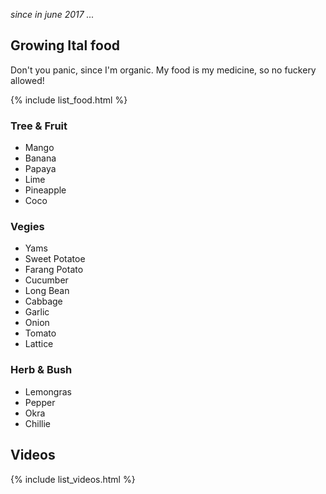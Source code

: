 

_since in june 2017 ..._

## Growing Ital food
Don't you panic, since I'm organic. My food is my medicine, so no fuckery allowed!

{% include list_food.html %}
### Tree & Fruit
- Mango
- Banana
- Papaya
- Lime
- Pineapple
- Coco

### Vegies
- Yams
- Sweet Potatoe
- Farang Potato
- Cucumber
- Long Bean
- Cabbage
- Garlic
- Onion
- Tomato
- Lattice

### Herb & Bush
- Lemongras
- Pepper
- Okra
- Chillie

## Videos

{% include list_videos.html %}
